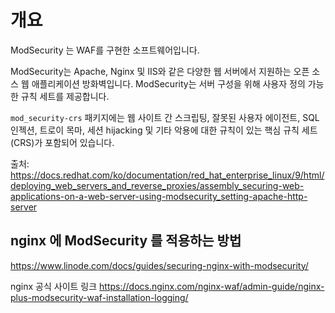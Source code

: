 # 개요
ModSecurity 는 WAF를 구현한 소프트웨어입니다.

ModSecurity는 Apache, Nginx 및 IIS와 같은 다양한 웹 서버에서 지원하는 오픈 소스 웹 애플리케이션 방화벽입니다. ModSecurity는 서버 구성을 위해 사용자 정의 가능한 규칙 세트를 제공합니다.

`mod_security-crs` 패키지에는 웹 사이트 간 스크립팅, 잘못된 사용자 에이전트, SQL 인젝션, 트로이 목마, 세션 hijacking 및 기타 악용에 대한 규칙이 있는 핵심 규칙 세트(CRS)가 포함되어 있습니다.


출처: https://docs.redhat.com/ko/documentation/red_hat_enterprise_linux/9/html/deploying_web_servers_and_reverse_proxies/assembly_securing-web-applications-on-a-web-server-using-modsecurity_setting-apache-http-server

## nginx 에 ModSecurity 를 적용하는 방법

https://www.linode.com/docs/guides/securing-nginx-with-modsecurity/

nginx 공식 사이트 링크
https://docs.nginx.com/nginx-waf/admin-guide/nginx-plus-modsecurity-waf-installation-logging/